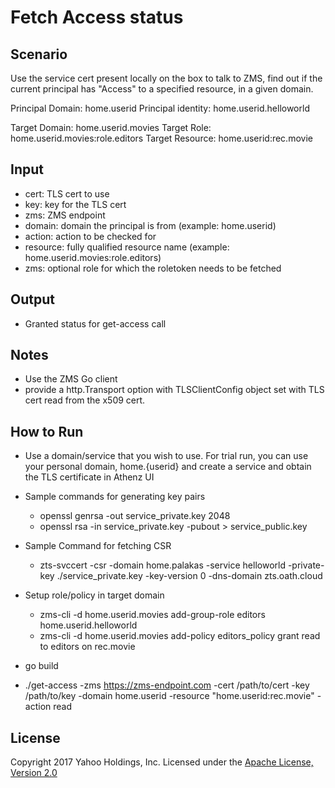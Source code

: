 # Fetch Access status

## Scenario

Use the service cert present locally on the box to talk to ZMS, find out if the current principal has "Access"
to a specified resource, in a given domain.

Principal Domain: home.userid
Principal identity: home.userid.helloworld

Target Domain: home.userid.movies
Target Role: home.userid.movies:role.editors
Target Resource: home.userid:rec.movie

## Input

  - cert: TLS cert to use
  - key: key for the TLS cert
  - zms: ZMS endpoint
  - domain: domain the principal is from (example: home.userid)
  - action: action to be checked for
  - resource: fully qualified resource name (example: home.userid.movies:role.editors)
  - zms: optional role for which the roletoken needs to be fetched

## Output

  - Granted status for get-access call

## Notes
  - Use the ZMS Go client
  - provide a http.Transport option with TLSClientConfig object set with TLS cert read from the x509 cert.

## How to Run
  - Use a domain/service that you wish to use. For trial run, you can use your personal domain, home.{userid}
and create a service and obtain the TLS certificate in Athenz UI

  - Sample commands for generating key pairs
    - openssl genrsa -out service_private.key 2048
    - openssl rsa -in service_private.key -pubout > service_public.key
  - Sample Command for fetching CSR
    - zts-svccert -csr -domain home.palakas -service helloworld -private-key ./service_private.key -key-version 0 -dns-domain zts.oath.cloud


  - Setup role/policy in target domain
    - zms-cli -d home.userid.movies add-group-role editors home.userid.helloworld
    - zms-cli -d home.userid.movies add-policy editors_policy grant read to editors on rec.movie

  - go build
  - ./get-access -zms https://zms-endpoint.com -cert /path/to/cert -key /path/to/key -domain home.userid -resource "home.userid:rec.movie" -action read


## License

Copyright 2017 Yahoo Holdings, Inc.
Licensed under the [Apache License, Version 2.0](http://www.apache.org/licenses/LICENSE-2.0)
